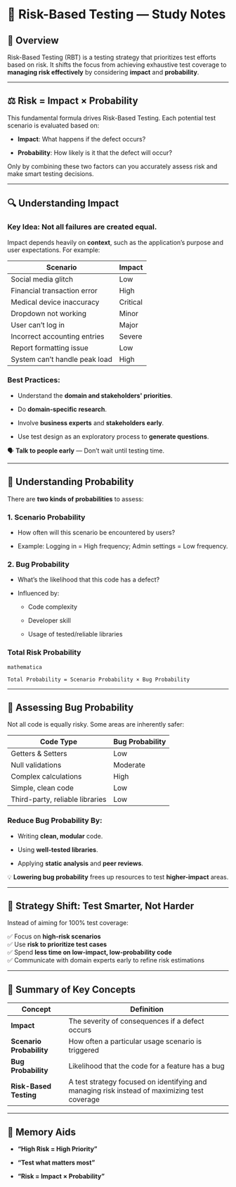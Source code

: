 # 🧠 Risk-Based Testing — Study Notes

## 🎯 Overview

Risk-Based Testing (RBT) is a testing strategy that prioritizes test efforts based on risk. It shifts the focus from achieving exhaustive test coverage to **managing risk effectively** by considering **impact** and **probability**.

---

## ⚖️ Risk = Impact × Probability

This fundamental formula drives Risk-Based Testing. Each potential test scenario is evaluated based on:

- **Impact**: What happens if the defect occurs?
    
- **Probability**: How likely is it that the defect will occur?
    

Only by combining these two factors can you accurately assess risk and make smart testing decisions.

---

## 🔍 Understanding Impact

### Key Idea: Not all failures are created equal.

Impact depends heavily on **context**, such as the application’s purpose and user expectations. For example:

|Scenario|Impact|
|---|---|
|Social media glitch|Low|
|Financial transaction error|High|
|Medical device inaccuracy|Critical|
|Dropdown not working|Minor|
|User can’t log in|Major|
|Incorrect accounting entries|Severe|
|Report formatting issue|Low|
|System can’t handle peak load|High|

### Best Practices:

- Understand the **domain and stakeholders' priorities**.
    
- Do **domain-specific research**.
    
- Involve **business experts** and **stakeholders early**.
    
- Use test design as an exploratory process to **generate questions**.
    

🗣 **Talk to people early** — Don’t wait until testing time.

---

## 🎲 Understanding Probability

There are **two kinds of probabilities** to assess:

### 1. **Scenario Probability**

- How often will this scenario be encountered by users?
    
- Example: Logging in = High frequency; Admin settings = Low frequency.
    

### 2. **Bug Probability**

- What’s the likelihood that this code has a defect?
    
- Influenced by:
    
    - Code complexity
        
    - Developer skill
        
    - Usage of tested/reliable libraries
        

### Total Risk Probability
	
	mathematica
	
`Total Probability = Scenario Probability × Bug Probability`

---

## 🐞 Assessing Bug Probability

Not all code is equally risky. Some areas are inherently safer:

|Code Type|Bug Probability|
|---|---|
|Getters & Setters|Low|
|Null validations|Moderate|
|Complex calculations|High|
|Simple, clean code|Low|
|Third-party, reliable libraries|Low|

### Reduce Bug Probability By:

- Writing **clean, modular** code.
    
- Using **well-tested libraries**.
    
- Applying **static analysis** and **peer reviews**.
    

💡 **Lowering bug probability** frees up resources to test **higher-impact** areas.

---

## 🧭 Strategy Shift: Test Smarter, Not Harder

Instead of aiming for 100% test coverage:

✅ Focus on **high-risk scenarios**  
✅ Use **risk to prioritize test cases**  
✅ Spend **less time on low-impact, low-probability code**  
✅ Communicate with domain experts early to refine risk estimations

---

## 🧩 Summary of Key Concepts

|Concept|Definition|
|---|---|
|**Impact**|The severity of consequences if a defect occurs|
|**Scenario Probability**|How often a particular usage scenario is triggered|
|**Bug Probability**|Likelihood that the code for a feature has a bug|
|**Risk-Based Testing**|A test strategy focused on identifying and managing risk instead of maximizing test coverage|

---

## 🧠 Memory Aids

- **“High Risk = High Priority”**
    
- **“Test what matters most”**
    
- **“Risk = Impact × Probability”**
